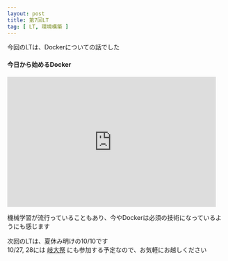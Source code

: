 ```yaml
---
layout: post
title: 第7回LT
tag: [ LT, 環境構築 ]
---
```


今回のLTは、Dockerについての話でした

#### 今日から始めるDocker
<iframe src="https://docs.google.com/presentation/d/e/2PACX-1vSppxGzR9V8DelX6r_7QepCYzVhbaES8VmkVcMuwX0Csvnhkbd-NIo6zwnKNrsEK2ySSCvaLQx5q78b/embed?start=false&loop=false&delayms=3000" frameborder="0" width="480" height="299" allowfullscreen="true" mozallowfullscreen="true" webkitallowfullscreen="true"></iframe>

機械学習が流行っていることもあり、今やDockerは必須の技術になっているようにも感じます

次回のLTは、夏休み明けの10/10です  
10/27, 28には [岐大祭](http://gidaisai.jp) にも参加する予定なので、お気軽にお越しください
